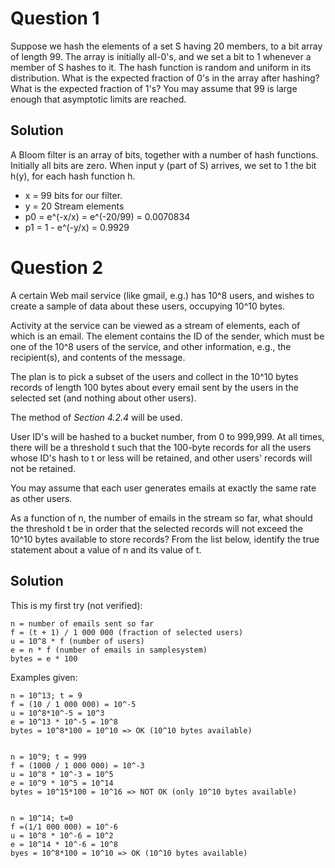 # Question 1

Suppose we hash the elements of a set S having 20 members, to a bit array of length 99. The array is initially all-0's, and we set a bit to 1 whenever a member of S hashes to it. The hash function is random and uniform in its distribution. What is the expected fraction of 0's in the array after hashing? What is the expected fraction of 1's? You may assume that 99 is large enough that asymptotic limits are reached.

## Solution

A Bloom filter is an array of bits, together with a number of hash functions. Initially all bits are zero. When input y (part of S) arrives, we set to 1 the bit h(y), for each hash function h.

* x = 99 bits for our filter.
* y = 20 Stream elements 
* p0 = e^(-x/x) = e^(-20/99) = 0.0070834
* p1 = 1 - e^(-y/x) = 0.9929
 


# Question 2

A certain Web mail service (like gmail, e.g.) has 10^8 users, and wishes to create a sample of data about these users, occupying 10^10 bytes. 

Activity at the service can be viewed as a stream of elements, each of which is an email. The element contains the ID of the sender, which must be one of the 10^8 users of the service, and other information, e.g., the recipient(s), and contents of the message. 

The plan is to pick a subset of the users and collect in the 10^10 bytes records of length 100 bytes about every email sent by the users in the selected set (and nothing about other users).

The method of *Section 4.2.4* will be used. 

User ID's will be hashed to a bucket number, from 0 to 999,999. At all times, there will be a threshold t such that the 100-byte records for all the users whose ID's hash to t or less will be retained, and other users' records will not be retained. 

You may assume that each user generates emails at exactly the same rate as other users. 

As a function of n, the number of emails in the stream so far, what should the threshold t be in order that the selected records will not exceed the 10^10 bytes available to store records? From the list below, identify the true statement about a value of n and its value of t.


## Solution

This is my first try (not verified):

	n = number of emails sent so far
	f = (t + 1) / 1 000 000 (fraction of selected users)
	u = 10^8 * f (number of users)
	e = n * f (number of emails in samplesystem)
	bytes = e * 100

Examples given:

	n = 10^13; t = 9
	f = (10 / 1 000 000) = 10^-5
	u = 10^8*10^-5 = 10^3
	e = 10^13 * 10^-5 = 10^8
	bytes = 10^8*100 = 10^10 => OK (10^10 bytes available)
	

	n = 10^9; t = 999
	f = (1000 / 1 000 000) = 10^-3
	u = 10^8 * 10^-3 = 10^5
	e = 10^9 * 10^5 = 10^14
	bytes = 10^15*100 = 10^16 => NOT OK (only 10^10 bytes available)
	

	n = 10^14; t=0
	f =(1/1 000 000) = 10^-6
	u = 10^8 * 10^-6 = 10^2
	e = 10^14 * 10^-6 = 10^8
	byes = 10^8*100 = 10^10 => OK (10^10 bytes available)
	

